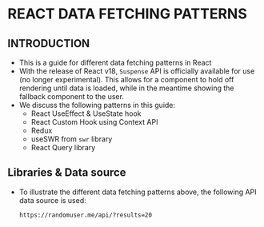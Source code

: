 # REACT DATA FETCHING PATTERNS

## INTRODUCTION
* This is a guide for different data fetching patterns in React 
* With the release of React v18, ``Suspense`` API is officially available for use (no longer experimental). This allows for a component to hold off rendering until data is loaded, while in the meantime showing the fallback component to the user.
* We discuss the following patterns in this guide:
  * React UseEffect & UseState hook
  * React Custom Hook using Context API
  * Redux
  * useSWR from ``swr`` library
  * React Query library

## Libraries & Data source
* To illustrate the different data fetching patterns above, the following API data source is used: 
  ```
  https://randomuser.me/api/?results=20
  ```